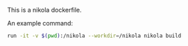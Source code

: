 This is a nikola dockerfile.

An example command:

~~~bash
run -it -v $(pwd):/nikola --workdir=/nikola nikola build
~~~
